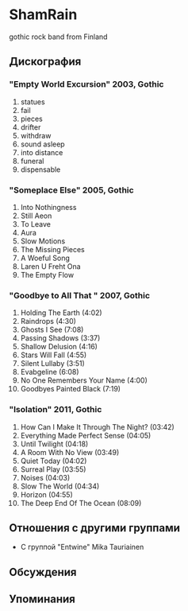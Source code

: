 # ShamRain

gothic rock band from Finland

## Дискография

### "Empty World Excursion" 2003, Gothic

1. statues 
2. fail 
3. pieces   
4. drifter   
5. withdraw   
6. sound asleep
7. into distance
8. funeral
9. dispensable

### "Someplace Else" 2005, Gothic

1. Into Nothingness 
2. Still Aeon
3. To Leave
4. Aura
5. Slow Motions 
6. The Missing Pieces 
7. A Woeful Song
8. Laren U Freht Ona
9. The Empty Flow

### "Goodbye to All That " 2007, Gothic

1. Holding The Earth (4:02) 
2. Raindrops (4:30) 
3. Ghosts I See (7:08) 
4. Passing Shadows (3:37) 
5. Shallow Delusion (4:16) 
6. Stars Will Fall (4:55) 
7. Silent Lullaby (3:51) 
8. Evabgeline (6:08) 
9. No One Remembers Your Name (4:00) 
10. Goodbyes Painted Black (7:19)


### "Isolation" 2011, Gothic

1. How Can I Make It Through The Night? (03:42)
2. Everything Made Perfect Sense (04:05)
3. Until Twilight (04:18)
4. A Room With No View (03:49)
5. Quiet Today (04:02)
6. Surreal Play (03:55)
7. Noises (04:03)
8. Slow The World (04:34)
9. Horizon (04:55)
10. The Deep End Of The Ocean (08:09)




## Отношения с другими группами

* C группой "Entwine" Mika Tauriainen

## Обсуждения


## Упоминания

